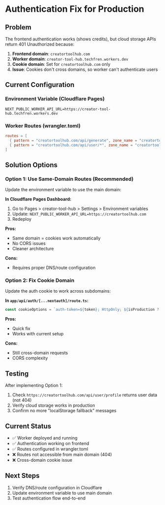# Authentication Fix for Production

## Problem
The frontend authentication works (shows credits), but cloud storage APIs return 401 Unauthorized because:

1. **Frontend domain**: `creatortoolhub.com` 
2. **Worker domain**: `creator-tool-hub.techfren.workers.dev`
3. **Cookie domain**: Set for `creatortoolhub.com` only
4. **Issue**: Cookies don't cross domains, so worker can't authenticate users

## Current Configuration

### Environment Variable (Cloudflare Pages)
```
NEXT_PUBLIC_WORKER_API_URL=https://creator-tool-hub.techfren.workers.dev
```

### Worker Routes (wrangler.toml)
```toml
routes = [
  { pattern = "creatortoolhub.com/api/generate", zone_name = "creatortoolhub.com" },
  { pattern = "creatortoolhub.com/api/user/*", zone_name = "creatortoolhub.com" }
]
```

## Solution Options

### Option 1: Use Same-Domain Routes (Recommended)
Update the environment variable to use the main domain:

**In Cloudflare Pages Dashboard:**
1. Go to Pages > creator-tool-hub > Settings > Environment variables
2. Update: `NEXT_PUBLIC_WORKER_API_URL=https://creatortoolhub.com`
3. Redeploy

**Pros:**
- Same domain = cookies work automatically
- No CORS issues
- Cleaner architecture

**Cons:**
- Requires proper DNS/route configuration

### Option 2: Fix Cookie Domain
Update the auth cookie to work across subdomains:

**In `app/api/auth/[...nextauth]/route.ts`:**
```typescript
const cookieOptions = `auth-token=${token}; HttpOnly; ${isProduction ? 'Secure; ' : ''}SameSite=Lax; Path=/; Domain=.creatortoolhub.com; Max-Age=86400`;
```

**Pros:**
- Quick fix
- Works with current setup

**Cons:**
- Still cross-domain requests
- CORS complexity

## Testing

After implementing Option 1:
1. Check `https://creatortoolhub.com/api/user/profile` returns user data (not 404)
2. Verify cloud storage works in production
3. Confirm no more "localStorage fallback" messages

## Current Status
- ✅ Worker deployed and running
- ✅ Authentication working on frontend
- ✅ Routes configured in wrangler.toml
- ❌ Routes not accessible from main domain (404)
- ❌ Cross-domain cookie issue

## Next Steps
1. Verify DNS/route configuration in Cloudflare
2. Update environment variable to use main domain
3. Test authentication flow end-to-end
